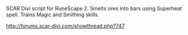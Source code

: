 SCAR Divi script for RuneScape 2. Smelts ores into bars using Superheat spell. Trains Magic and Smithing skills.

http://forums.scar-divi.com/showthread.php?747
